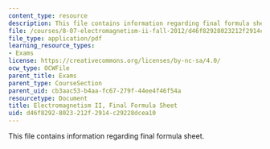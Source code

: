```yaml
---
content_type: resource
description: This file contains information regarding final formula sheet.
file: /courses/8-07-electromagnetism-ii-fall-2012/d46f82928023212f2914c29228dcea10_MIT8_07F12_formsheetfinal.pdf
file_type: application/pdf
learning_resource_types:
- Exams
license: https://creativecommons.org/licenses/by-nc-sa/4.0/
ocw_type: OCWFile
parent_title: Exams
parent_type: CourseSection
parent_uid: cb3aac53-b4aa-fc67-279f-44ee4f46f54a
resourcetype: Document
title: Electromagnetism II, Final Formula Sheet
uid: d46f8292-8023-212f-2914-c29228dcea10
---
```

This file contains information regarding final formula sheet.